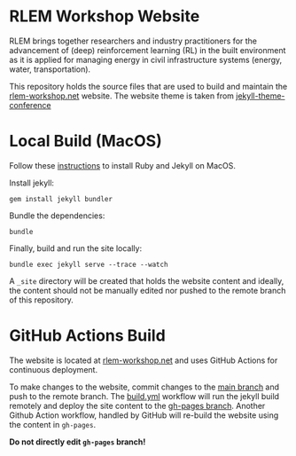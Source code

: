 # RLEM Workshop Website

RLEM brings together researchers and industry practitioners for the advancement of (deep) reinforcement learning (RL) in the built environment as it is applied for managing energy in civil infrastructure systems (energy, water, transportation).

This repository holds the source files that are used to build and maintain the [rlem-workshop.net](http://www.rlem-workshop.net/) website. The website theme is taken from [jekyll-theme-conference](https://github.com/DigitaleGesellschaft/jekyll-theme-conference)

# Local Build (MacOS)
Follow these [instructions](https://jekyllrb.com/docs/installation/macos/) to install Ruby and Jekyll on MacOS.

Install jekyll:
```console
gem install jekyll bundler
```

Bundle the dependencies:
```console
bundle
```

Finally, build and run the site locally:
```console
bundle exec jekyll serve --trace --watch
```

A `_site` directory will be created that holds the website content and ideally, the content should not be manually edited nor pushed to the remote branch of this repository.

# GitHub Actions Build
The website is located at [rlem-workshop.net](http://www.rlem-workshop.net/) and uses GitHub Actions for continuous deployment.

To make changes to the website, commit changes to the [main branch](https://github.com/intelligent-environments-lab/rlem-workshop.net/tree/main) and push to the remote branch. The [build.yml](https://github.com/intelligent-environments-lab/rlem-workshop.net/blob/main/.github/workflows/build.yml) workflow will run the jekyll build remotely and deploy the site content to the [gh-pages branch](https://github.com/intelligent-environments-lab/rlem-workshop.net/tree/gh-pages). Another Github Action workflow, handled by GitHub will re-build the website using the content in `gh-pages`.

__Do not directly edit `gh-pages` branch!__


